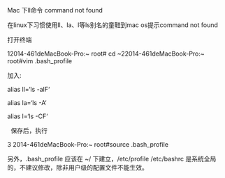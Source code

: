 

Mac 下ll命令 command not found

在linux下习惯使用ll、la、l等ls别名的童鞋到mac os提示command not found

打开终端

12014-461deMacBook-Pro:~ root# cd ~22014-461deMacBook-Pro:~ root#vim .bash_profile

加入:

alias ll=‘ls -alF‘

alias la=‘ls -A‘

alias l=‘ls -CF‘

  保存后，执行

3 2014-461deMacBook-Pro:~ root#source .bash_profile







另外，.bash_profile 应该在 ~/ 下建立，/etc/profile /etc/bashrc 是系统全局的，不建议修改，除非用户级的配置文件不能生效。

